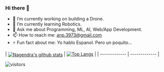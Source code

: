 ### Hi there 👋

- 🔭 I’m currently working on building a Drone. 
- 🌱 I’m currently learning Robotics. 
- 💬 Ask me about Programming, ML, AI, Web/App Development.
- 📫 How to reach me: anp.3973@gmail.com
- ⚡ Fun fact about me: Yo hablo Espanol. Pero un poquito...

<p align="center">
  
| <a href="https://github.com/nagi19998/github-readme-stats"><img align="center" src="https://github-readme-stats.vercel.app/api?username=nagi1998&show_icons=true&include_all_commits=true&theme=buefy&hide_border=true" alt="Nagendra's github stats" /></a> | [![Top Langs](https://github-readme-stats.vercel.app/api/top-langs/?username=nagi1998&layout=compact)](https://github.com/nagi1998/github-readme-stats)
|
| ------------- | ------------- |
  
  
![visitors](https://visitor-badge.laobi.icu/badge?page_id=nagi1998.nagi1998)
  
  </p>



